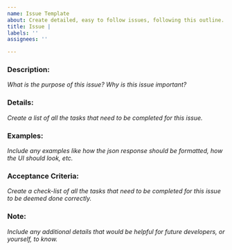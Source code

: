 ```yaml
---
name: Issue Template
about: Create detailed, easy to follow issues, following this outline.
title: Issue |
labels: ''
assignees: ''

---
```


### **Description:**
_What is the purpose of this issue? Why is this issue important?_


### **Details:**
_Create a list of all the tasks that need to be completed for this issue._


### **Examples:**
_Include any examples like how the json response should be formatted, how the UI should look, etc._


### **Acceptance Criteria:**
_Create a check-list of all the tasks that need to be completed for this issue to be deemed done correctly._


### **Note:** 
_Include any additional details that would be helpful for future developers, or yourself, to know._
